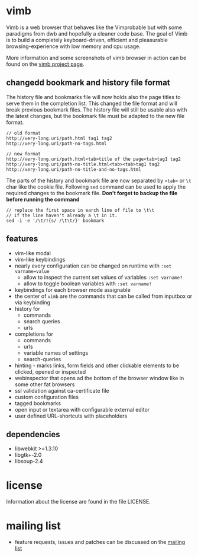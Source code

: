 # vimb
Vimb is a web browser that behaves like the Vimprobable but with some
paradigms from dwb and hopefully a cleaner code base. The goal of Vimb is to
build a completely keyboard-driven, efficient and pleasurable
browsing-experience with low memory and cpu usage.

More information and some screenshots of vimb browser in action can be found on
the [vimb project page][vimb].

## changedd bookmark and history file format
The history file and bookmarks file will now holds also the page titles to
serve them in the completion list. This changed the file format and will break
previous bookmark files. The history file will still be usable also with the
latest changes, but the bookmark file must be adapted to the new file format.

```
// old format
http://very-long.uri/path.html tag1 tag2
http://very-long.uri/path-no-tags.html
```

```
// new format
http://very-long.uri/path.html<tab>title of the page<tab>tag1 tag2
http://very-long.uri/path-no-title.html<tab><tab>tag1 tag2
http://very-long.uri/path-no-title-and-no-tags.html
```

The parts of the history and bookmark file are now separated by `<tab>` or
`\t` char like the cookie file. Following `sed` command can be used to apply
the required changes to the bookmark file. **Don't forget to backup the file
before running the command**

```
// replace the first space in earch line of file to \t\t
// if the line haven't already a \t in it.
sed -i -e '/\t/!{s/ /\t\t/}' bookmark
```

## features
- vim-like modal
- vim-like keybindings
- nearly every configuration can be changed on runtime with `:set varname=value`
  - allow to inspect the current set values of variables `:set varname?`
  - allow to toggle boolean variables with `:set varname!`
- keybindings for each browser mode assignable
- the center of `vimb` are the commands that can be called from inputbox or
  via keybinding
- history for
  - commands
  - search queries
  - urls
- completions for
  - commands
  - urls
  - variable names of settings
  - search-queries
- hinting - marks links, form fields and other clickable elements to be
  clicked, opened or inspected
- webinspector that opens ad the bottom of the browser window like in some
  other fat browsers
- ssl validation against ca-certificate file
- custom configuration files
- tagged bookmarks
- open input or textarea with configurable external editor
- user defined URL-shortcuts with placeholders

## dependencies
- libwebkit >=1.3.10
- libgtk+-2.0
- libsoup-2.4

# license
Information about the license are found in the file LICENSE.

# mailing list
- feature requests, issues and patches can be discussed on the [mailing list][mail]

[vimb]: http://fanglingsu.github.io/vimb/ "vimb - vim-like webkit browser project page"
[mail]: https://lists.sourceforge.net/lists/listinfo/vimb-users "vimb - mailing list"
